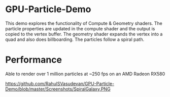 # GPU-Particle-Demo

This demo explores the functionality of Compute & Geometry shaders. The particle properties are updated in the compute shader and the 
output is copied to the vertex buffer. The geometry shader expands the vertex into a quad and also does billboarding. The particles follow a spiral path.

# Performance

Able to render over 1 million particles at ~250 fps on an AMD Radeon RX580 

https://github.com/RahulSVasudevan/GPU-Particle-Demo/blob/master/Screenshots/SpiralGalaxy.PNG
